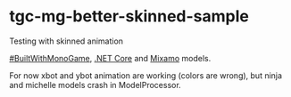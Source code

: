 # tgc-mg-better-skinned-sample
Testing with skinned animation

[#BuiltWithMonoGame](http://www.monogame.net), [.NET Core](https://dotnet.microsoft.com) and [Mixamo](https://www.mixamo.com) models.

For now xbot and ybot animation are working (colors are wrong), but ninja and michelle models crash in ModelProcessor.
